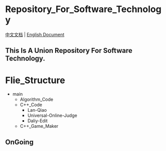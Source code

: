# Repository_For_Software_Technology

[中文文档](./Readme_CN.md) | [English Document](./Readme.md)

This Is A Union Repository For Software Technology.
---
# Flie_Structure
- main
  - Algorithm_Code
  - C++_Code
    - Lan-Qiao
    - Universal-Online-Judge
    - Daliy-Edit
  - C++_Game_Maker
## OnGoing
